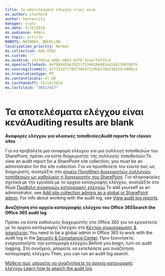 ```yaml
---
title: Τα αποτελέσματα ελέγχου είναι κενά
ms.author: stevhord
author: bentoncity
manager: scotv
ms.date: 5/25/2018
ms.audience: Admin
ms.topic: article
ROBOTS: NOINDEX, NOFOLLOW
localization_priority: Normal
ms.collection: Adm_O365
ms.custom: ''
ms.assetid: 1437061a-a602-4853-b5fb-3cea7fd735ce
ms.openlocfilehash: befbb9d2de29231f5346284485aa55613d4f687b
ms.sourcegitcommit: 037331d71f06750d972c0b6278b23bb15c4806ca
ms.translationtype: MT
ms.contentlocale: el-GR
ms.lasthandoff: 10/18/2019
ms.locfileid: "36517427"
---
```

# <a name="auditing-results-are-blank"></a><span data-ttu-id="14903-102">Τα αποτελέσματα ελέγχου είναι κενά</span><span class="sxs-lookup"><span data-stu-id="14903-102">Auditing results are blank</span></span>

 <span data-ttu-id="14903-103">**Αναφορές ελέγχου για κλασικές τοποθεσίες**</span><span class="sxs-lookup"><span data-stu-id="14903-103">**Audit reports for classic sites**</span></span>
  
<span data-ttu-id="14903-104">Για να προβάλετε μια αναφορά ελέγχου για μια συλλογή τοποθεσιών του SharePoint, πρέπει να είστε διαχειριστής της συλλογής τοποθεσιών.</span><span class="sxs-lookup"><span data-stu-id="14903-104">To view an audit report for a SharePoint site collection, you must be an administrator for the site collection.</span></span> <span data-ttu-id="14903-105">Για να προσθέσετε τον εαυτό σας ως διαχειριστή, ανατρέξτε στο [σημείο Προσθήκη διαχειριστών συλλογών τοποθεσιών ως καθολικός ή διαχειριστής του SharePoint](https://go.microsoft.com/fwlink/?linkid=869390). Για πληροφορίες σχετικά με την εργασία με το αρχείο καταγραφής ελέγχου, ανατρέξτε στο θέμα [Προβολή αναφορών καταγραφής ελέγχου](https://go.microsoft.com/fwlink/?linkid=395237).</span><span class="sxs-lookup"><span data-stu-id="14903-105">To add yourself as an administrator, see [Add site collection admins as a global or SharePoint admin](https://go.microsoft.com/fwlink/?linkid=869390). For info about working with the audit log, see [View audit log reports](https://go.microsoft.com/fwlink/?linkid=395237).</span></span> 
  
 <span data-ttu-id="14903-106">**Αναζήτηση στο αρχείο καταγραφής ελέγχου του Office 365**</span><span class="sxs-lookup"><span data-stu-id="14903-106">**Search the Office 365 audit log**</span></span>
  
<span data-ttu-id="14903-107">Πρέπει να είστε καθολικός διαχειριστής στο Office 365 για να εργαστείτε με το αρχείο καταγραφής ελέγχου στο [Κέντρο συμμόρφωσης &amp; ασφαλείας](https://protection.office.com).</span><span class="sxs-lookup"><span data-stu-id="14903-107">You need to be a global admin in Office 365 to work with the audit log in the [Security &amp; Compliance Center](https://protection.office.com).</span></span> <span data-ttu-id="14903-108">Πριν ξεκινήσετε, ενεργοποιήστε την καταγραφή ελέγχου.</span><span class="sxs-lookup"><span data-stu-id="14903-108">Before you begin, turn on audit logging.</span></span> <span data-ttu-id="14903-109">Στη συνέχεια, μπορείτε να εκτελέσετε μια αναζήτηση καταγραφής ελέγχου.</span><span class="sxs-lookup"><span data-stu-id="14903-109">Then, you can run an audit log search.</span></span> 
  
<span data-ttu-id="14903-110">[Μάθετε πώς μπορείτε να αναζητήσετε το αρχείο καταγραφής ελέγχου](https://go.microsoft.com/fwlink/?linkid=708432).</span><span class="sxs-lookup"><span data-stu-id="14903-110">[Learn how to search the audit log](https://go.microsoft.com/fwlink/?linkid=708432).</span></span>
  

